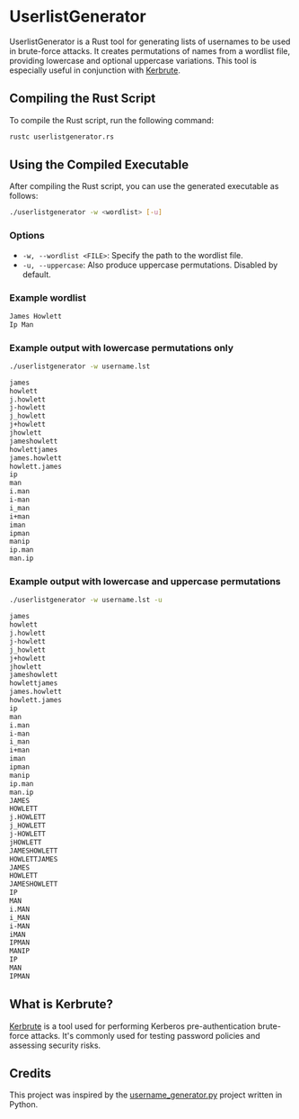 # UserlistGenerator

UserlistGenerator is a Rust tool for generating lists of usernames to be used in brute-force attacks. It creates permutations of names from a wordlist file, providing lowercase and optional uppercase variations. This tool is especially useful in conjunction with [Kerbrute](https://github.com/ropnop/kerbrute).

## Compiling the Rust Script
To compile the Rust script, run the following command:
```bash
rustc userlistgenerator.rs
```

## Using the Compiled Executable
After compiling the Rust script, you can use the generated executable as follows:
```bash
./userlistgenerator -w <wordlist> [-u]
```

### Options
- `-w, --wordlist <FILE>`: Specify the path to the wordlist file.
- `-u, --uppercase`: Also produce uppercase permutations. Disabled by default.

### Example wordlist

```markdown
James Howlett
Ip Man
```

### Example output with lowercase permutations only

```bash
./userlistgenerator -w username.lst
```

```markdown
james
howlett
j.howlett
j-howlett
j_howlett
j+howlett
jhowlett
jameshowlett
howlettjames
james.howlett
howlett.james
ip
man
i.man
i-man
i_man
i+man
iman
ipman
manip
ip.man
man.ip
```

### Example output with lowercase and uppercase permutations

```bash
./userlistgenerator -w username.lst -u
```

```markdown
james
howlett
j.howlett
j-howlett
j_howlett
j+howlett
jhowlett
jameshowlett
howlettjames
james.howlett
howlett.james
ip
man
i.man
i-man
i_man
i+man
iman
ipman
manip
ip.man
man.ip
JAMES
HOWLETT
j.HOWLETT
j_HOWLETT
j-HOWLETT
jHOWLETT
JAMESHOWLETT
HOWLETTJAMES
JAMES
HOWLETT
JAMESHOWLETT
IP
MAN
i.MAN
i_MAN
i-MAN
iMAN
IPMAN
MANIP
IP
MAN
IPMAN
```

## What is Kerbrute?
[Kerbrute](https://github.com/ropnop/kerbrute) is a tool used for performing Kerberos pre-authentication brute-force attacks. It's commonly used for testing password policies and assessing security risks.

## Credits
This project was inspired by the [username_generator.py](https://github.com/) project written in Python.